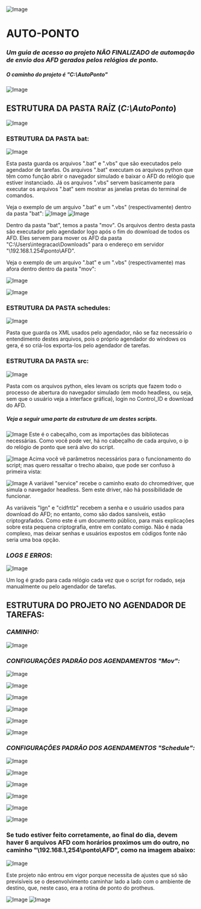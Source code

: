 ![Image](https://github.com/user-attachments/assets/d4f8df59-f0ae-4b0e-82dc-33812a76861f)
# AUTO-PONTO
### _Um guia de acesso ao projeto NÃO FINALIZADO de automação de envio dos AFD gerados pelos relógios de ponto._

##### O caminho do projeto é "C:\AutoPonto"

![Image](https://github.com/user-attachments/assets/a3fac709-39a9-4856-b4a7-1f6057db0af0)

## ESTRUTURA DA PASTA RAÍZ (_C:\AutoPonto_)
![Image](https://github.com/user-attachments/assets/e8371d10-f817-465a-b327-16a1805d47d5)

### __ESTRUTURA DA PASTA bat:__ 
![Image](https://github.com/user-attachments/assets/2567d2af-ec79-4d85-9a8a-feb9ecabc421)

Esta pasta guarda os arquivos ".bat" e ".vbs" que são executados pelo agendador de tarefas. Os arquivos ".bat" executam os arquivos python que têm como função abrir o navegador simulado e baixar o AFD do relógio que estiver instanciado. Já os arquivos ".vbs" servem basicamente para executar os arquivos ".bat" sem mostrar as janelas pretas do terminal de comandos.

Veja o exemplo de um arquivo ".bat" e um ".vbs" (respectivamente) dentro da pasta "bat":
![Image](https://github.com/user-attachments/assets/a848c17d-17b0-418e-9c7b-8435e7d77f39)
![Image](https://github.com/user-attachments/assets/c0d8faed-d399-457e-88a1-482b2a943d53)

Dentro da pasta "bat", temos a pasta "mov". Os arquivos dentro desta pasta são executador pelo agendador logo após o fim do download de todos os AFD. Eles servem para mover os AFD da pasta "C:\Users\integracao\Downloads\" para o endereço em servidor "\\192.168.1.254\ponto\AFD\".

Veja o exemplo de um arquivo ".bat" e um ".vbs" (respectivamente) mas afora dentro dentro da pasta "mov":

![Image](https://github.com/user-attachments/assets/811f6a68-1508-437a-bd17-3700ec965b81)

![Image](https://github.com/user-attachments/assets/00348f6d-602f-4a43-9248-c0096c8d8bd9)


### __ESTRUTURA DA PASTA schedules:__ 
![Image](https://github.com/user-attachments/assets/2be80a3c-f3ca-40c7-9db2-63ab2b795c69)

Pasta que guarda os XML usados pelo agendador, não se faz necessário o entendimento destes arquivos, pois o próprio agendador do windows os gera, é so criá-los exporta-los pelo agendador de tarefas.

### __ESTRUTURA DA PASTA src:__ 
![Image](https://github.com/user-attachments/assets/ed6042ce-b239-4ba9-942a-c9e6fe5d18a3)

Pasta com os arquivos python, eles levam os scripts que fazem todo o processo de abertura do navegador simulado (em modo headless, ou seja, sem que o usuário veja a interface gráfica), login no Control_ID e download do AFD.

##### Veja a seguir uma parte da estrutura de um destes scripts.
![Image](https://github.com/user-attachments/assets/8d053351-aca3-404b-bc5c-3f6afd340c73)
Este é o cabeçalho, com as importações das bibliotecas necessárias. Como você pode ver, há no cabeçalho de cada arquivo, o ip do relógio de ponto que será alvo do script.

![Image](https://github.com/user-attachments/assets/2308da2c-93a5-4975-af7a-1b9f80bf66ff)
Acima você vê parâmetros necessários para o funcionamento do script; mas quero ressaltar o trecho abaixo, que pode ser confuso à primeira vista:

![Image](https://github.com/user-attachments/assets/ac2a2229-2c87-4d11-9ee1-f5aad1d59a72)
A variável "service" recebe o caminho exato do chromedriver, que simula o navegador headless. Sem este driver, não há possíbilidade de funcionar.

As variáveis "lgn" e "cidfrtlz" recebem a senha e o usuário usados para download do AFD; no entanto, como são dados sansíveis, estão criptografados. Como este é um documento público, para mais explicações sobre esta pequena criptografia, entre em contato comigo. Não é nada complexo, mas deixar senhas e usuários expostos em códigos fonte não seria uma boa opção.

### _LOGS E ERROS_:

![Image](https://github.com/user-attachments/assets/2069a580-f766-438f-845f-9302979c202a)

Um log é grado para cada relógio cada vez que o script for rodado, seja manualmente ou pelo agendador de tarefas.

## ESTRUTURA DO PROJETO NO AGENDADOR DE TAREFAS:
### _CAMINHO:_
![Image](https://github.com/user-attachments/assets/e78fb305-6367-4ae9-abc2-f83a7d59a701)

### _CONFIGURAÇÕES PADRÃO DOS AGENDAMENTOS "Mov":_

![Image](https://github.com/user-attachments/assets/e262b46a-46a8-4f03-b28b-27e27be514be)

![Image](https://github.com/user-attachments/assets/b73b89e2-01b7-4fd4-aa75-b308b1d22210)

![Image](https://github.com/user-attachments/assets/ede0aecb-ba2a-4c9f-bff4-df168d724b7b)

![Image](https://github.com/user-attachments/assets/d478fb57-2188-471c-b46e-deb466c7f4ec)

![Image](https://github.com/user-attachments/assets/115797c2-f993-4ff8-88a1-97cc3d4d3da9)

![Image](https://github.com/user-attachments/assets/4a5ec84f-2ed5-45c5-ab35-f3754849c758)

### _CONFIGURAÇÕES PADRÃO DOS AGENDAMENTOS "Schedule":_
![Image](https://github.com/user-attachments/assets/60bc12c7-ff39-460f-9cbb-3f4c0f11f4c0)

![Image](https://github.com/user-attachments/assets/e2115fa9-471b-4b30-a823-a84c823368b3)

![Image](https://github.com/user-attachments/assets/1155cfbb-876d-4852-8947-a275c4422559)

![Image](https://github.com/user-attachments/assets/38bc7038-db0b-42ed-a39d-9574fd045f03)

![Image](https://github.com/user-attachments/assets/9f0d2cc8-b07f-46da-9b72-95de60c72b7a)

![Image](https://github.com/user-attachments/assets/599b6ac7-81cf-402c-91fe-6d48aa78312b)

### Se tudo estiver feito corretamente, ao final do dia, devem haver 6 arquivos AFD com horários proximos um do outro, no caminho "\\192.168.1,254\ponto\AFD", como na imagem abaixo:

![Image](https://github.com/user-attachments/assets/a5aa1a1c-050e-4f50-b3ef-4ab4f9cc40e7)

Este projeto não entrou em vigor porque necessita de ajustes que só são previsíveis se o desenvolvimento caminhar lado a lado com o ambiente de destino, que, neste caso, era a rotina de ponto do protheus.

![Image](https://github.com/user-attachments/assets/d4f8df59-f0ae-4b0e-82dc-33812a76861f)
![Image](https://github.com/user-attachments/assets/a3fac709-39a9-4856-b4a7-1f6057db0af0)
